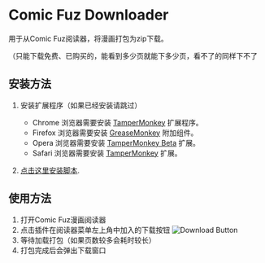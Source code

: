 # Comic Fuz Downloader

用于从Comic Fuz阅读器，将漫画打包为zip下载。

（只能下载免费、已购买的，能看到多少页就能下多少页，看不了的同样下不了

## 安装方法

1. 安装扩展程序（如果已经安装请跳过）
    * Chrome 浏览器需要安装 [TamperMonkey](https://chrome.google.com/webstore/detail/tampermonkey/dhdgffkkebhmkfjojejmpbldmpobfkfo) 扩展程序。
    * Firefox 浏览器需要安装 [GreaseMonkey](https://addons.mozilla.org/zh-CN/firefox/addon/greasemonkey/) 附加组件。
    * Opera 浏览器需要安装 [TamperMonkey Beta](https://addons.opera.com/zh-cn/extensions/details/tampermonkey-beta/) 扩展。
    * Safari 浏览器需要安装 [TamperMonkey](http://tampermonkey.net/index.php?ext=dhdg&browser=safari) 扩展。


2. [点击这里安装脚本](https://circleliu.github.io/Comic-Fuz-Downloader/comic-fuz-downloader.user.js).

## 使用方法

1. 打开Comic Fuz漫画阅读器
2. 点击插件在阅读器菜单左上角中加入的下载按钮
   ![Download Button](https://circleliu.github.io/Comic-Fuz-Downloader/imgs/download.png)
3. 等待加载打包（如果页数较多会耗时较长）
4. 打包完成后会弹出下载窗口
